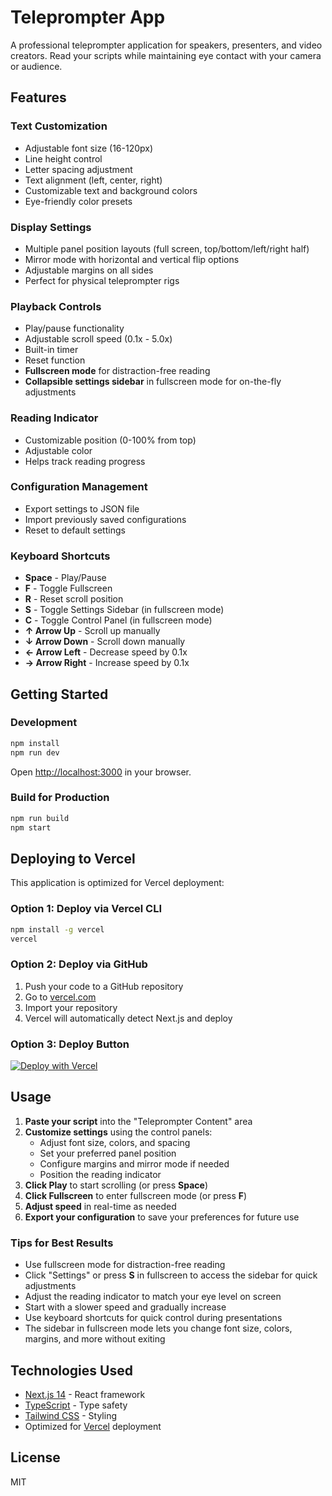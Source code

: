 # Teleprompter App

A professional teleprompter application for speakers, presenters, and video creators. Read your scripts while maintaining eye contact with your camera or audience.

## Features

### Text Customization
- Adjustable font size (16-120px)
- Line height control
- Letter spacing adjustment
- Text alignment (left, center, right)
- Customizable text and background colors
- Eye-friendly color presets

### Display Settings
- Multiple panel position layouts (full screen, top/bottom/left/right half)
- Mirror mode with horizontal and vertical flip options
- Adjustable margins on all sides
- Perfect for physical teleprompter rigs

### Playback Controls
- Play/pause functionality
- Adjustable scroll speed (0.1x - 5.0x)
- Built-in timer
- Reset function
- **Fullscreen mode** for distraction-free reading
- **Collapsible settings sidebar** in fullscreen mode for on-the-fly adjustments

### Reading Indicator
- Customizable position (0-100% from top)
- Adjustable color
- Helps track reading progress

### Configuration Management
- Export settings to JSON file
- Import previously saved configurations
- Reset to default settings

### Keyboard Shortcuts
- **Space** - Play/Pause
- **F** - Toggle Fullscreen
- **R** - Reset scroll position
- **S** - Toggle Settings Sidebar (in fullscreen mode)
- **C** - Toggle Control Panel (in fullscreen mode)
- **↑ Arrow Up** - Scroll up manually
- **↓ Arrow Down** - Scroll down manually
- **← Arrow Left** - Decrease speed by 0.1x
- **→ Arrow Right** - Increase speed by 0.1x

## Getting Started

### Development

```bash
npm install
npm run dev
```

Open [http://localhost:3000](http://localhost:3000) in your browser.

### Build for Production

```bash
npm run build
npm start
```

## Deploying to Vercel

This application is optimized for Vercel deployment:

### Option 1: Deploy via Vercel CLI

```bash
npm install -g vercel
vercel
```

### Option 2: Deploy via GitHub

1. Push your code to a GitHub repository
2. Go to [vercel.com](https://vercel.com)
3. Import your repository
4. Vercel will automatically detect Next.js and deploy

### Option 3: Deploy Button

[![Deploy with Vercel](https://vercel.com/button)](https://vercel.com/new/clone?repository-url=https://github.com/yourusername/teleprompter)

## Usage

1. **Paste your script** into the "Teleprompter Content" area
2. **Customize settings** using the control panels:
   - Adjust font size, colors, and spacing
   - Set your preferred panel position
   - Configure margins and mirror mode if needed
   - Position the reading indicator
3. **Click Play** to start scrolling (or press **Space**)
4. **Click Fullscreen** to enter fullscreen mode (or press **F**)
5. **Adjust speed** in real-time as needed
6. **Export your configuration** to save your preferences for future use

### Tips for Best Results
- Use fullscreen mode for distraction-free reading
- Click "Settings" or press **S** in fullscreen to access the sidebar for quick adjustments
- Adjust the reading indicator to match your eye level on screen
- Start with a slower speed and gradually increase
- Use keyboard shortcuts for quick control during presentations
- The sidebar in fullscreen mode lets you change font size, colors, margins, and more without exiting

## Technologies Used

- [Next.js 14](https://nextjs.org/) - React framework
- [TypeScript](https://www.typescriptlang.org/) - Type safety
- [Tailwind CSS](https://tailwindcss.com/) - Styling
- Optimized for [Vercel](https://vercel.com/) deployment

## License

MIT
